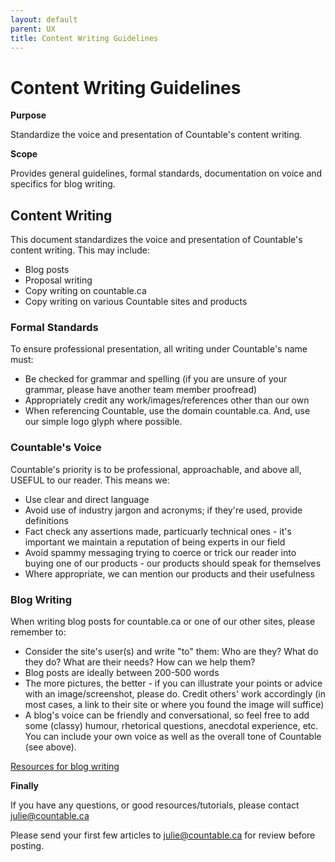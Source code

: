 ```yaml
---
layout: default
parent: UX
title: Content Writing Guidelines
---
```


# Content Writing Guidelines

**Purpose**

Standardize the voice and presentation of Countable's content writing.

**Scope**

Provides general guidelines, formal standards, documentation on voice and specifics for blog writing.

## Content Writing

This document standardizes the voice and presentation of Countable's
content writing. This may include:

  - Blog posts
  - Proposal writing
  - Copy writing on countable.ca
  - Copy writing on various Countable sites and products

### Formal Standards

To ensure professional presentation, all writing under Countable's name
must:

  - Be checked for grammar and spelling (if you are unsure of your
    grammar, please have another team member proofread)
  - Appropriately credit any work/images/references other than our own
  - When referencing Countable, use the domain countable.ca. And, use
    our simple logo glyph where possible.

### Countable's Voice

Countable's priority is to be professional, approachable, and above all,
USEFUL to our reader. This means we:

  - Use clear and direct language
  - Avoid use of industry jargon and acronyms; if they're used, provide
    definitions
  - Fact check any assertions made, particuarly technical ones - it's
    important we maintain a reputation of being experts in our field
  - Avoid spammy messaging trying to coerce or trick our reader into
    buying one of our products - our products should speak for
    themselves
  - Where appropriate, we can mention our products and their usefulness

### Blog Writing

When writing blog posts for countable.ca or one of our other sites,
please remember to:

  - Consider the site's user(s) and write "to" them: Who are they? What
    do they do? What are their needs? How can we help them?
  - Blog posts are ideally between 200-500 words
  - The more pictures, the better - if you can illustrate your points or
    advice with an image/screenshot, please do. Credit others' work
    accordingly (in most cases, a link to their site or where you found
    the image will suffice)
  - A blog's voice can be friendly and conversational, so feel free to
    add some (classy) humour, rhetorical questions, anecdotal
    experience, etc. You can include your own voice as well as the
    overall tone of Countable (see above).

[Resources for blog writing](https://www.youtube.com/watch?v=ygiAqYJq8No)

**Finally**

If you have any questions, or good resources/tutorials, please contact
<julie@countable.ca>

Please send your first few articles to <julie@countable.ca> for review
before posting.